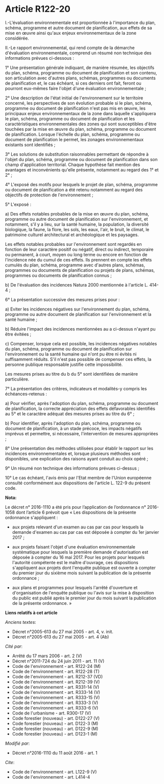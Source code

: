 # Article R122-20

I.-L'évaluation environnementale est proportionnée à l'importance du plan, schéma, programme et autre document de
planification, aux effets de sa mise en œuvre ainsi qu'aux enjeux environnementaux de la zone considérée. 

II.-Le rapport environnemental, qui rend compte de la démarche d'évaluation environnementale, comprend un résumé non
technique des informations prévues ci-dessous : 

1° Une présentation générale indiquant, de manière résumée, les objectifs du plan, schéma, programme ou document de
planification et son contenu, son articulation avec d'autres plans, schémas, programmes ou documents de planification et, le
cas échéant, si ces derniers ont fait, feront ou pourront eux-mêmes faire l'objet d'une évaluation environnementale ; 

2° Une description de l'état initial de l'environnement sur le territoire concerné, les perspectives de son évolution
probable si le plan, schéma, programme ou document de planification n'est pas mis en œuvre, les principaux enjeux
environnementaux de la zone dans laquelle s'appliquera le plan, schéma, programme ou document de planification et les
caractéristiques environnementales des zones qui sont susceptibles d'être touchées par la mise en œuvre du plan, schéma,
programme ou document de planification. Lorsque l'échelle du plan, schéma, programme ou document de planification le permet,
les zonages environnementaux existants sont identifiés ; 

3° Les solutions de substitution raisonnables permettant de répondre à l'objet du plan, schéma, programme ou document de
planification dans son champ d'application territorial. Chaque hypothèse fait mention des avantages et inconvénients qu'elle
présente, notamment au regard des 1° et 2° ; 

4° L'exposé des motifs pour lesquels le projet de plan, schéma, programme ou document de planification a été retenu notamment
au regard des objectifs de protection de l'environnement ; 

5° L'exposé : 

a) Des effets notables probables de la mise en œuvre du plan, schéma, programme ou autre document de planification sur
l'environnement, et notamment, s'il y a lieu, sur la santé humaine, la population, la diversité biologique, la faune, la
flore, les sols, les eaux, l'air, le bruit, le climat, le patrimoine culturel architectural et archéologique et les
paysages. 

Les effets notables probables sur l'environnement sont regardés en fonction de leur caractère positif ou négatif, direct ou
indirect, temporaire ou permanent, à court, moyen ou long terme ou encore en fonction de l'incidence née du cumul de ces
effets. Ils prennent en compte les effets cumulés du plan, schéma, programme avec d'autres plans, schémas, programmes ou
documents de planification ou projets de plans, schémas, programmes ou documents de planification connus ; 

b) De l'évaluation des incidences Natura 2000 mentionnée à l'article L. 414-4 ; 

6° La présentation successive des mesures prises pour : 

a) Eviter les incidences négatives sur l'environnement du plan, schéma, programme ou autre document de planification sur
l'environnement et la santé humaine ; 

b) Réduire l'impact des incidences mentionnées au a ci-dessus n'ayant pu être évitées ; 

c) Compenser, lorsque cela est possible, les incidences négatives notables du plan, schéma, programme ou document de
planification sur l'environnement ou la santé humaine qui n'ont pu être ni évités ni suffisamment réduits. S'il n'est pas
possible de compenser ces effets, la personne publique responsable justifie cette impossibilité. 

Les mesures prises au titre du b du 5° sont identifiées de manière particulière. 

7° La présentation des critères, indicateurs et modalités-y compris les échéances-retenus : 

a) Pour vérifier, après l'adoption du plan, schéma, programme ou document de planification, la correcte appréciation des
effets défavorables identifiés au 5° et le caractère adéquat des mesures prises au titre du 6° ; 

b) Pour identifier, après l'adoption du plan, schéma, programme ou document de planification, à un stade précoce, les impacts
négatifs imprévus et permettre, si nécessaire, l'intervention de mesures appropriées ; 

8° Une présentation des méthodes utilisées pour établir le rapport sur les incidences environnementales et, lorsque plusieurs
méthodes sont disponibles, une explication des raisons ayant conduit au choix opéré ; 

9° Un résumé non technique des informations prévues ci-dessus ; 

10° Le cas échéant, l'avis émis par l'Etat membre de l'Union européenne consulté conformément aux dispositions de l'article
L. 122-9 du présent code.

**Nota:**

Le décret n° 2016-1110 a été pris pour l’application de l’ordonnance n° 2016-1058 dont l’article 6 prévoit que « Les
dispositions de la présente ordonnance s'appliquent : 

- aux projets relevant d'un examen au cas par cas pour lesquels la demande d'examen au cas par cas est déposée à compter du
1er janvier 2017 ; 

- aux projets faisant l'objet d'une évaluation environnementale systématique pour lesquels la première demande d'autorisation
est déposée à compter du 16 mai 2017. Pour les projets pour lesquels l'autorité compétente est le maître d'ouvrage, ces
dispositions s'appliquent aux projets dont l'enquête publique est ouverte à compter du premier jour du sixième mois suivant
la publication de la présente ordonnance ; 

- aux plans et programmes pour lesquels l'arrêté d'ouverture et d'organisation de l'enquête publique ou l'avis sur la mise à
disposition du public est publié après le premier jour du mois suivant la publication de la présente ordonnance. »

**Liens relatifs à cet article**

_Anciens textes_:

  - Décret n°2005-613 du 27 mai 2005 - art. 4, v. init.
  - Décret n°2005-613 du 27 mai 2005 - art. 4 (Ab)

_Cité par_:

  - Arrêté du 17 mars 2006 - art. 2 (V)
  - Décret n°2011-724 du 24 juin 2011 - art. 11 (V)
  - Code de l'environnement - art. R122-24 (M)
  - Code de l'environnement - art. R122-28 (T)
  - Code de l'environnement - art. R212-37 (VD)
  - Code de l'environnement - art. R212-39 (V)
  - Code de l'environnement - art. R331-14 (V)
  - Code de l'environnement - art. R333-14 (V)
  - Code de l'environnement - art. R333-15 (V)
  - Code de l'environnement - art. R333-3 (V)
  - Code de l'environnement - art. R333-6 (V)
  - Code de l'urbanisme - art. R300-17 (V)
  - Code forestier (nouveau) - art. D122-27 (V)
  - Code forestier (nouveau) - art. D122-3 (M)
  - Code forestier (nouveau) - art. D122-9 (M)
  - Code forestier (nouveau) - art. D123-1 (M)

_Modifié par_:

  - Décret n°2016-1110 du 11 août 2016 - art. 1

_Cite_:

  - Code de l'environnement - art. L122-9 (V)
  - Code de l'environnement - art. L414-4
